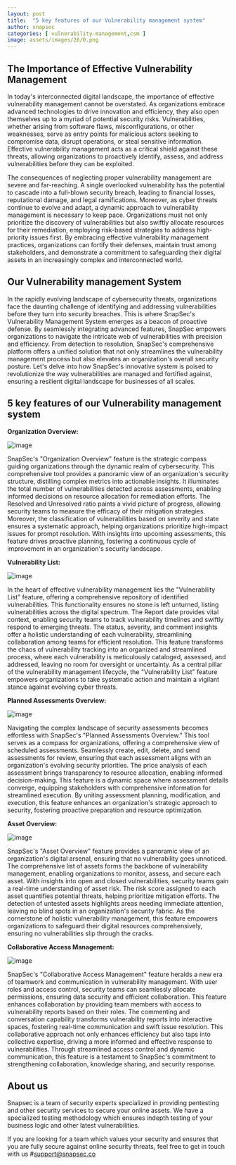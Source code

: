 ```yaml
---
layout: post
title:  "5 key features of our Vulnerability management system"
author: snapsec
categories: [ vulnerability-management,csm ]
image: assets/images/26/0.png
---
```



## The Importance of Effective Vulnerability Management

In today's interconnected digital landscape, the importance of effective vulnerability management cannot be overstated. As organizations embrace advanced technologies to drive innovation and efficiency, they also open themselves up to a myriad of potential security risks. Vulnerabilities, whether arising from software flaws, misconfigurations, or other weaknesses, serve as entry points for malicious actors seeking to compromise data, disrupt operations, or steal sensitive information. Effective vulnerability management acts as a critical shield against these threats, allowing organizations to proactively identify, assess, and address vulnerabilities before they can be exploited.

The consequences of neglecting proper vulnerability management are severe and far-reaching. A single overlooked vulnerability has the potential to cascade into a full-blown security breach, leading to financial losses, reputational damage, and legal ramifications. Moreover, as cyber threats continue to evolve and adapt, a dynamic approach to vulnerability management is necessary to keep pace. Organizations must not only prioritize the discovery of vulnerabilities but also swiftly allocate resources for their remediation, employing risk-based strategies to address high-priority issues first. By embracing effective vulnerability management practices, organizations can fortify their defenses, maintain trust among stakeholders, and demonstrate a commitment to safeguarding their digital assets in an increasingly complex and interconnected world.


## Our Vulnerability management System

In the rapidly evolving landscape of cybersecurity threats, organizations face the daunting challenge of identifying and addressing vulnerabilities before they turn into security breaches. This is where SnapSec's Vulnerability Management System emerges as a beacon of proactive defense. By seamlessly integrating advanced features, SnapSec empowers organizations to navigate the intricate web of vulnerabilities with precision and efficiency. From detection to resolution, SnapSec's comprehensive platform offers a unified solution that not only streamlines the vulnerability management process but also elevates an organization's overall security posture. Let's delve into how SnapSec's innovative system is poised to revolutionize the way vulnerabilities are managed and fortified against, ensuring a resilient digital landscape for businesses of all scales.

## 5 key features of our Vulnerability management system


**Organization Overview:**

![image](https://github.com/Snap-sec/blog/assets/88488902/d48f61e5-f33c-489c-b669-cf2548d28a7b)


SnapSec's "Organization Overview" feature is the strategic compass guiding organizations through the dynamic realm of cybersecurity. This comprehensive tool provides a panoramic view of an organization's security structure, distilling complex metrics into actionable insights. It illuminates the total number of vulnerabilities detected across assessments, enabling informed decisions on resource allocation for remediation efforts. The Resolved and Unresolved ratio paints a vivid picture of progress, allowing security teams to measure the efficacy of their mitigation strategies. Moreover, the classification of vulnerabilities based on severity and state ensures a systematic approach, helping organizations prioritize high-impact issues for prompt resolution. With insights into upcoming assessments, this feature drives proactive planning, fostering a continuous cycle of improvement in an organization's security landscape.

**Vulnerability List:**

![image](https://github.com/Snap-sec/blog/assets/88488902/a67e6325-0a42-4fa5-b5ff-fa5470d2a065)


In the heart of effective vulnerability management lies the "Vulnerability List" feature, offering a comprehensive repository of identified vulnerabilities. This functionality ensures no stone is left unturned, listing vulnerabilities across the digital spectrum. The Report date provides vital context, enabling security teams to track vulnerability timelines and swiftly respond to emerging threats. The status, severity, and comment insights offer a holistic understanding of each vulnerability, streamlining collaboration among teams for efficient resolution. This feature transforms the chaos of vulnerability tracking into an organized and streamlined process, where each vulnerability is meticulously cataloged, assessed, and addressed, leaving no room for oversight or uncertainty. As a central pillar of the vulnerability management lifecycle, the "Vulnerability List" feature empowers organizations to take systematic action and maintain a vigilant stance against evolving cyber threats.

**Planned Assessments Overview:**

![image](https://github.com/Snap-sec/blog/assets/88488902/d7eed1a4-e8b5-47d3-ba14-1654e42d4f15)


Navigating the complex landscape of security assessments becomes effortless with SnapSec's "Planned Assessments Overview." This tool serves as a compass for organizations, offering a comprehensive view of scheduled assessments. Seamlessly create, edit, delete, and send assessments for review, ensuring that each assessment aligns with an organization's evolving security priorities. The price analysis of each assessment brings transparency to resource allocation, enabling informed decision-making. This feature is a dynamic space where assessment details converge, equipping stakeholders with comprehensive information for streamlined execution. By uniting assessment planning, modification, and execution, this feature enhances an organization's strategic approach to security, fostering proactive preparation and resource optimization.

**Asset Overview:**

![image](https://github.com/Snap-sec/blog/assets/88488902/4d6cf9e7-a34c-47ca-9663-50c68ad044c9)


SnapSec's "Asset Overview" feature provides a panoramic view of an organization's digital arsenal, ensuring that no vulnerability goes unnoticed. The comprehensive list of assets forms the backbone of vulnerability management, enabling organizations to monitor, assess, and secure each asset. With insights into open and closed vulnerabilities, security teams gain a real-time understanding of asset risk. The risk score assigned to each asset quantifies potential threats, helping prioritize mitigation efforts. The detection of untested assets highlights areas needing immediate attention, leaving no blind spots in an organization's security fabric. As the cornerstone of holistic vulnerability management, this feature empowers organizations to safeguard their digital resources comprehensively, ensuring no vulnerabilities slip through the cracks.


**Collaborative Access Management:**

![image](https://github.com/Snap-sec/blog/assets/88488902/71903fd5-0d9c-435e-89a4-0254fe91e9fd)


SnapSec's "Collaborative Access Management" feature heralds a new era of teamwork and communication in vulnerability management. With user roles and access control, security teams can seamlessly allocate permissions, ensuring data security and efficient collaboration. This feature enhances collaboration by providing team members with access to vulnerability reports based on their roles. The commenting and conversation capability transforms vulnerability reports into interactive spaces, fostering real-time communication and swift issue resolution. This collaborative approach not only enhances efficiency but also taps into collective expertise, driving a more informed and effective response to vulnerabilities. Through streamlined access control and dynamic communication, this feature is a testament to SnapSec's commitment to strengthening collaboration, knowledge sharing, and security response.


## About us

Snapsec is a team of security experts specialized in providing pentesting and other security services to secure your online assets. We have a specialized testing methodology which ensures indepth testing of your business logic and other latest vulnerabilities.

If you are looking for a team which values your security and ensures that you are fully secure against online security threats, feel free to get in touch with us #support@snapsec.co
